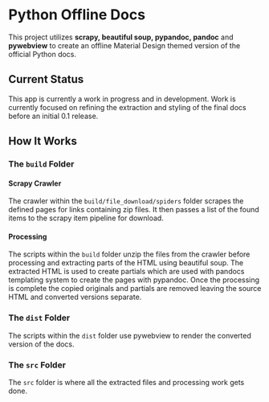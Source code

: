 # Python Offline Docs
This project utilizes **scrapy, beautiful soup, pypandoc, pandoc** and 
**pywebview** to create an offline Material Design themed version of the official 
Python docs.

## Current Status
This app is currently a work in progress and in development. Work is 
currently focused on refining the extraction and styling of the final 
docs before an initial 0.1 release.

## How It Works
### The `build` Folder
#### Scrapy Crawler
The crawler within the `build/file_download/spiders` folder scrapes the defined 
pages for links containing zip files. It then passes a list of the found items to 
the scrapy item pipeline for download.

#### Processing
The scripts within the `build` folder unzip the files from the crawler 
before processing and extracting parts of the HTML using beautiful soup. 
The extracted HTML is used to create partials which are used with 
pandocs templating system to create the pages with pypandoc. Once the 
processing is complete the copied originals and partials are removed 
leaving the source HTML and converted versions separate.

### The `dist` Folder
The scripts within the `dist` folder use pywebview to render the 
converted version of the docs.

### The `src` Folder
The `src` folder is where all the extracted files and processing work gets done.

